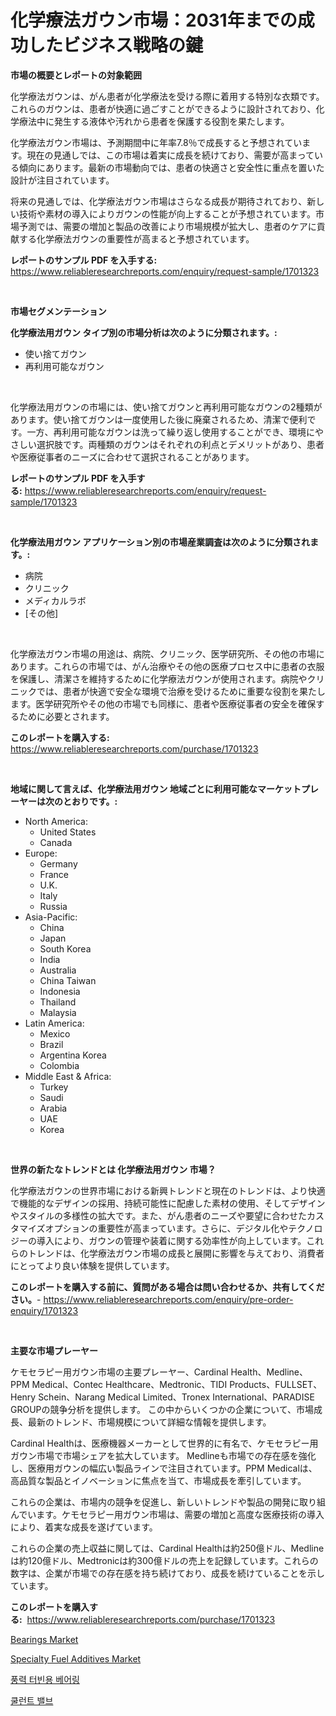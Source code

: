 <p><h1>化学療法ガウン市場：2031年までの成功したビジネス戦略の鍵</h1></p><p><strong>市場の概要とレポートの対象範囲</strong></p>
<p><p>化学療法ガウンは、がん患者が化学療法を受ける際に着用する特別な衣類です。これらのガウンは、患者が快適に過ごすことができるように設計されており、化学療法中に発生する液体や汚れから患者を保護する役割を果たします。</p><p>化学療法ガウン市場は、予測期間中に年率7.8％で成長すると予想されています。現在の見通しでは、この市場は着実に成長を続けており、需要が高まっている傾向にあります。最新の市場動向では、患者の快適さと安全性に重点を置いた設計が注目されています。</p><p>将来の見通しでは、化学療法ガウン市場はさらなる成長が期待されており、新しい技術や素材の導入によりガウンの性能が向上することが予想されています。市場予測では、需要の増加と製品の改善により市場規模が拡大し、患者のケアに貢献する化学療法ガウンの重要性が高まると予想されています。</p></p>
<p><strong>レポートのサンプル PDF を入手する:</strong> <a href="https://www.reliableresearchreports.com/enquiry/request-sample/1701323">https://www.reliableresearchreports.com/enquiry/request-sample/1701323</a></p>
<p>&nbsp;</p>
<p><strong>市場セグメンテーション</strong></p>
<p><strong>化学療法用ガウン タイプ別の市場分析は次のように分類されます。:</strong></p>
<p><ul><li>使い捨てガウン</li><li>再利用可能なガウン</li></ul></p>
<p>&nbsp;</p>
<p><p>化学療法用ガウンの市場には、使い捨てガウンと再利用可能なガウンの2種類があります。使い捨てガウンは一度使用した後に廃棄されるため、清潔で便利です。一方、再利用可能なガウンは洗って繰り返し使用することができ、環境にやさしい選択肢です。両種類のガウンはそれぞれの利点とデメリットがあり、患者や医療従事者のニーズに合わせて選択されることがあります。</p></p>
<p><strong>レポートのサンプル PDF を入手する:</strong>&nbsp;<a href="https://www.reliableresearchreports.com/enquiry/request-sample/1701323">https://www.reliableresearchreports.com/enquiry/request-sample/1701323</a></p>
<p>&nbsp;</p>
<p><strong> 化学療法用ガウン アプリケーション別の市場産業調査は次のように分類されます。:</strong></p>
<p><ul><li>病院</li><li>クリニック</li><li>メディカルラボ</li><li>[その他]</li></ul></p>
<p>&nbsp;</p>
<p><p>化学療法ガウン市場の用途は、病院、クリニック、医学研究所、その他の市場にあります。これらの市場では、がん治療やその他の医療プロセス中に患者の衣服を保護し、清潔さを維持するために化学療法ガウンが使用されます。病院やクリニックでは、患者が快適で安全な環境で治療を受けるために重要な役割を果たします。医学研究所やその他の市場でも同様に、患者や医療従事者の安全を確保するために必要とされます。</p></p>
<p><strong>このレポートを購入する:</strong>&nbsp; <a href="https://www.reliableresearchreports.com/purchase/1701323">https://www.reliableresearchreports.com/purchase/1701323</a></p>
<p>&nbsp;</p>
<p><strong>地域に関して言えば、化学療法用ガウン 地域ごとに利用可能なマーケットプレーヤーは次のとおりです。:</strong></p>
<p><ul>
    <li>
        North America:
        <ul>
            <li>United States</li>
            <li>Canada</li>
        </ul>
    </li>
    <li>
        Europe:
        <ul>
            <li>Germany</li>
            <li>France</li>
            <li>U.K.</li>
            <li>Italy</li>
            <li>Russia</li>
        </ul>
    </li>
    <li>
        Asia-Pacific:
        <ul>
            <li>China</li>
            <li>Japan</li>
            <li>South Korea</li>
            <li>India</li>
            <li>Australia</li>
            <li>China Taiwan</li>
            <li>Indonesia</li>
            <li>Thailand</li>
            <li>Malaysia</li>
        </ul>
    </li>
    <li>
        Latin America:
        <ul>
            <li>Mexico</li>
            <li>Brazil</li>
            <li>Argentina Korea</li>
            <li>Colombia</li>
        </ul>
    </li>
    <li>
        Middle East & Africa:
        <ul>
            <li>Turkey</li>
            <li>Saudi</li>
            <li>Arabia</li>
            <li>UAE</li>
            <li>Korea</li>
        </ul>
    </li>
    </ul></p>
<p>&nbsp;</p>
<p><strong>世界の新たなトレンドとは 化学療法用ガウン 市場？</strong></p>
<p><p>化学療法ガウンの世界市場における新興トレンドと現在のトレンドは、より快適で機能的なデザインの採用、持続可能性に配慮した素材の使用、そしてデザインやスタイルの多様性の拡大です。また、がん患者のニーズや要望に合わせたカスタマイズオプションの重要性が高まっています。さらに、デジタル化やテクノロジーの導入により、ガウンの管理や装着に関する効率性が向上しています。これらのトレンドは、化学療法ガウン市場の成長と展開に影響を与えており、消費者にとってより良い体験を提供しています。</p></p>
<p><strong>このレポートを購入する前に、質問がある場合は問い合わせるか、共有してください。</strong>- <a href="https://www.reliableresearchreports.com/enquiry/pre-order-enquiry/1701323">https://www.reliableresearchreports.com/enquiry/pre-order-enquiry/1701323</a></p>
<p>&nbsp;</p>
<p><strong>主要な市場プレーヤー</strong></p>
<p><p>ケモセラピー用ガウン市場の主要プレーヤー、Cardinal Health、Medline、PPM Medical、Contec Healthcare、Medtronic、TIDI Products、FULLSET、Henry Schein、Narang Medical Limited、Tronex International、PARADISE GROUPの競争分析を提供します。 この中からいくつかの企業について、市場成長、最新のトレンド、市場規模について詳細な情報を提供します。</p><p>Cardinal Healthは、医療機器メーカーとして世界的に有名で、ケモセラピー用ガウン市場で市場シェアを拡大しています。 Medlineも市場での存在感を強化し、医療用ガウンの幅広い製品ラインで注目されています。PPM Medicalは、高品質な製品とイノベーションに焦点を当て、市場成長を牽引しています。</p><p>これらの企業は、市場内の競争を促進し、新しいトレンドや製品の開発に取り組んでいます。ケモセラピー用ガウン市場は、需要の増加と高度な医療技術の導入により、着実な成長を遂げています。</p><p>これらの企業の売上収益に関しては、Cardinal Healthは約250億ドル、Medlineは約120億ドル、Medtronicは約300億ドルの売上を記録しています。これらの数字は、企業が市場での存在感を持ち続けており、成長を続けていることを示しています。</p></p>
<p><strong>このレポートを購入する:</strong>&nbsp;&nbsp;<a href="https://www.reliableresearchreports.com/purchase/1701323">https://www.reliableresearchreports.com/purchase/1701323</a></p>
<p><p><a href="https://view.publitas.com/reportprime-1/bearings-market-offer-valuable-insights-into-market-size-market-share-market-trends-and-projections-spanning-from-2024-to-2031/">Bearings Market</a></p><p><a href="https://invited-way-688.notion.site/Specialty-Fuel-Additives-Market-Share-Market-New-Trends-Analysis-Report-By-Type-By-Application-B-c67687062127417f99c9541cf5c617ae">Specialty Fuel Additives Market</a></p><p><a href="https://github.com/sammyUltyylrich9067856/Market-Research-Report-List-1/blob/main/18217836778.md">풍력 터빈용 베어링</a></p><p><a href="https://github.com/trmesnao7959541/Market-Research-Report-List-1/blob/main/73370286779.md">쿨런트 밸브</a></p></p>